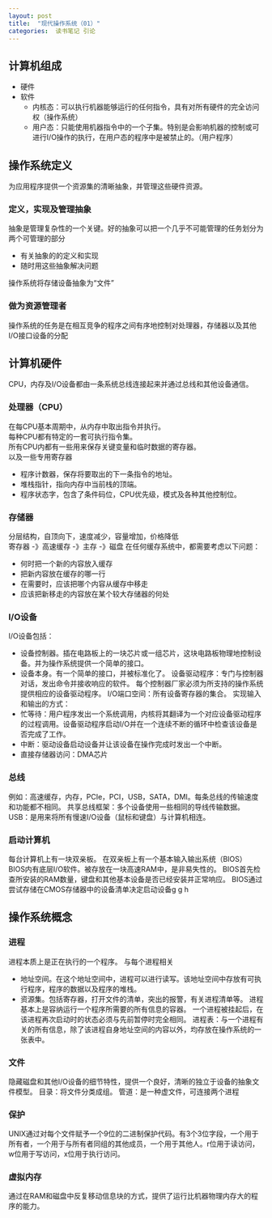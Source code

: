 ```yaml
---
layout: post
title:  "现代操作系统（01）"
categories:  读书笔记 引论
---
```


## 计算机组成
- 硬件
- 软件
    - 内核态：可以执行机器能够运行的任何指令，具有对所有硬件的完全访问权（操作系统）
    - 用户态：只能使用机器指令中的一个子集。特别是会影响机器的控制或可进行I/O操作的执行，在用户态的程序中是被禁止的。（用户程序）

## 操作系统定义
为应用程序提供一个资源集的清晰抽象，并管理这些硬件资源。

### 定义，实现及管理抽象
抽象是管理复杂性的一个关键。好的抽象可以把一个几乎不可能管理的任务划分为两个可管理的部分
- 有关抽象的的定义和实现
- 随时用这些抽象解决问题

操作系统将存储设备抽象为“文件” 

### 做为资源管理者
操作系统的任务是在相互竞争的程序之间有序地控制对处理器，存储器以及其他I/O接口设备的分配

## 计算机硬件
CPU，内存及I/O设备都由一条系统总线连接起来并通过总线和其他设备通信。

### 处理器（CPU）
在每CPU基本周期中，从内存中取出指令并执行。   
每种CPU都有特定的一套可执行指令集。      
所有CPU内都有一些用来保存关键变量和临时数据的寄存器。    
以及一些专用寄存器
- 程序计数器，保存将要取出的下一条指令的地址。
- 堆栈指针，指向内存中当前栈的顶端。
- 程序状态字，包含了条件码位，CPU优先级，模式及各种其他控制位。

### 存储器
分层结构，自顶向下，速度减少，容量增加，价格降低    
寄存器 -》高速缓存 -》主存 -》磁盘
在任何缓存系统中，都需要考虑以下问题：
- 何时把一个新的内容放入缓存
- 把新内容放在缓存的哪一行
- 在需要时，应该把哪个内容从缓存中移走
- 应该把新移走的内容放在某个较大存储器的何处

### I/O设备
I/O设备包括：
- 设备控制器。插在电路板上的一块芯片或一组芯片，这块电路板物理地控制设备。并为操作系统提供一个简单的接口。
- 设备本身。有一个简单的接口，并被标准化了。
设备驱动程序：专门与控制器对话，发出命令并接收响应的软件。
每个控制器厂家必须为所支持的操作系统提供相应的设备驱动程序。
I/O端口空间：所有设备寄存器的集合。
实现输入和输出的方式：
- 忙等待：用户程序发出一个系统调用，内核将其翻译为一个对应设备驱动程序的过程调用。设备驱动程序启动I/O并在一个连续不断的循环中检查该设备是否完成了工作。
- 中断：驱动设备启动设备并让该设备在操作完成时发出一个中断。
- 直接存储器访问：DMA芯片

### 总线
例如：高速缓存，内存，PCIe，PCI，USB，SATA，DMI。每条总线的传输速度和功能都不相同。
共享总线框架：多个设备使用一些相同的导线传输数据。
USB：是用来将所有慢速I/O设备（鼠标和键盘）与计算机相连。

### 启动计算机
每台计算机上有一块双亲板。
在双亲板上有一个基本输入输出系统（BIOS）
BIOS内有底层I/O软件。被存放在一块高速RAM中，是非易失性的。
BIOS首先检查所安装的RAM数量，键盘和其他基本设备是否已经安装并正常响应。
BIOS通过尝试存储在CMOS存储器中的设备清单决定启动设备g g h




## 操作系统概念
### 进程
进程本质上是正在执行的一个程序。
与每个进程相关
- 地址空间。在这个地址空间中，进程可以进行读写。该地址空间中存放有可执行程序，程序的数据以及程序的堆栈。
- 资源集。包括寄存器，打开文件的清单，突出的报警，有关进程清单等。
进程基本上是容纳运行一个程序所需要的所有信息的容器。
一个进程被挂起后，在该进程再次启动时的状态必须与先前暂停时完全相同。
进程表：与一个进程有关的所有信息，除了该进程自身地址空间的内容以外，均存放在操作系统的一张表中。
### 文件
隐藏磁盘和其他I/O设备的细节特性，提供一个良好，清晰的独立于设备的抽象文件模型。
目录：将文件分类成组。
管道：是一种虚文件，可连接两个进程
### 保护
UNIX通过对每个文件赋予一个9位的二进制保护代码。有3个3位字段，一个用于所有者，一个用于与所有者同组的其他成员，一个用于其他人。r位用于读访问，w位用于写访问，x位用于执行访问。
### 虚拟内存
通过在RAM和磁盘中反复移动信息块的方式，提供了运行比机器物理内存大的程序的能力。
